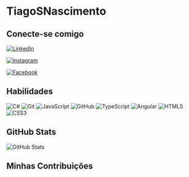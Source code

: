 # TiagoSNascimento

## Conecte-se comigo

[![LinkedIn](https://img.shields.io/badge/LinkedIn-000?style=for-the-badge&logo=linkedin)](https://www.linkedin.com/in/tiago-nascimento7)

[![Instagram](https://img.shields.io/badge/Instagram-000?style=for-the-badge&logo=instagram)](https://www.instagram.com/tiago.7nascimento)

[![Facebook](https://img.shields.io/badge/Facebook-000?style=for-the-badge&logo=facebook)](https://www.facebook.com/profile.php?id=1700934962)

## Habilidades

![C#](https://img.shields.io/badge/C%23-000?style=for-the-badge&logo=c-sharp&logoColor=823085)
![Git](https://img.shields.io/badge/Git-000?style=for-the-badge&logo=Git&logoColor=823085)
![JavaScript](https://img.shields.io/badge/JavaScript-000?style=for-the-badge&logo=javascript)
![GitHub](https://img.shields.io/badge/GitHub-000?style=for-the-badge&logo=GitHub&logoColor=823085)
![TypeScript](https://img.shields.io/badge/TypeScript-000?style=for-the-badge&logo=typescript)
![Angular](https://img.shields.io/badge/Angular-000?style=for-the-badge&logo=angular&logoColor=C3002F)
![HTML5](https://img.shields.io/badge/HTML5-000?style=for-the-badge&logo=html5)
![CSS3](https://img.shields.io/badge/CSS3-000?style=for-the-badge&logo=css3&logoColor=264CE4)

## GitHub Stats

![GitHub Stats](https://github-readme-stats.vercel.app/api?username=TiagoSNascimento&theme=transparent&bg_color=442359&border_color=30A3DC&show_icons=true&icon_color=30A3DC&title_color=E94D5F&text_color=FFF)

## Minhas Contribuições

